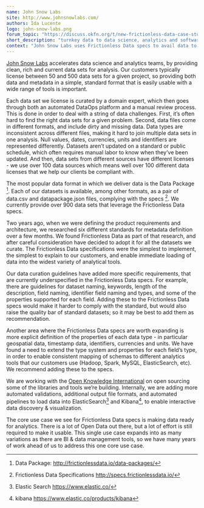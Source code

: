 ```yaml
---
name: John Snow Labs
site: http://www.johnsnowlabs.com/
authors: Ida Lucente
logo: john-snow-labs.png
forum_topic: "https://discuss.okfn.org/t/new-frictionless-data-case-study-published-john-snow-labs/4943"
short_description: "turnkey data to data science, analytics and software teams in healthcare industry"
context: "John Snow Labs uses Frictionless Data specs to avail data to users for analysis"
---
```


[John Snow Labs](http://www.johnsnowlabs.com/) accelerates data science and analytics teams,
by providing clean, rich and current data sets for analysis. Our customers typically license between
50 and 500 data sets for a given project, so providing both data and metadata
in a simple, standard format that is easily usable with a wide range of tools is important.

Each data set we license is curated by a domain expert, which then goes
through both an automated DataOps platform and a manual review process.
This is done in order to deal with a string of data challenges.
First, it’s often hard to find the right data sets for a given problem.
Second, data files come in different formats, and include dirty and missing data.
Data types are inconsistent across different files, making it hard to
join multiple data sets in one analysis. Null values, dates, currencies, units
and identifiers are represented differently. Datasets aren’t updated on a
standard or public schedule, which often requires manual labor to know when
they’ve been updated. And then, data sets from different sources have different
licenses - we use over 100 data sources which means well over 100 different
data licenses that we help our clients be compliant with.

The most popular data format in which we deliver data is the Data Package [^datapackage].
Each of our datasets is available, among other formats, as a pair of data.csv and datapackage.json files,
complying with the specs [^specs]. We currently provide over 900 data sets that
leverage the Frictionless Data specs.

Two years ago, when we were defining the product requirements and architecture,
we researched six different standards for metadata definition
over a few months. We found Frictionless Data as part of that research,
and after careful consideration have decided to adopt it for all the
datasets we curate. The Frictionless Data specifications were the
simplest to implement, the simplest to explain to our customers,
and enable immediate loading of data into the widest variety of analytical tools.

Our data curation guidelines have added more specific requirements,
that are currently underspecified in the Frictionless Data specs. For example, there are
guidelines for dataset naming, keywords, length of the description,
field naming, identifier field naming and types, and some of the
properties supported for each field. Adding these to the Frictionless Data specs would make it harder to comply with the standard,
but would also raise the quality bar of standard datasets;
so it may be best to add them as recommendation.

Another area where the Frictionless Data specs are worth expanding is more explicit
definition of the properties of each data type - in particular geospatial
data, timestamp data, identifiers, currencies and units.
We have found a need to extend the type system and properties
for each field’s type, in order to enable consistent mapping of
schemas to different analytics tools that our customers use
(Hadoop, Spark, MySQL, ElasticSearch, etc). We recommend adding these to the specs.


We are working with the [Open Knowledge International](http://www.okfn.org/) on open sourcing
some of the libraries and tools we’re building. Internally, we are adding more automated validations,
additional output file formats, and automated pipelines to load data into ElasticSearch[^elasticsearch] and Kibana[^kibana],
to enable interactive data discovery & visualization.

The core use case we see for Frictionless Data specs is making data ready for analytics. There is a lot of Open Data out there, 
but a lot of effort is still required to make it usable.
This single use case expands into as many variations as there are BI & data
management tools, so we have many years of work ahead of us to address this
one core use case.

[^datapackage]: Data Package: <http://frictionlessdata.io/data-packages/>
[^specs]: Frictionless Data Specifications <http://specs.frictionlessdata.io/>
[^elasticsearch]: Elastic Search <https://www.elastic.co/>
[^kibana]: kibana <https://www.elastic.co/products/kibana>
